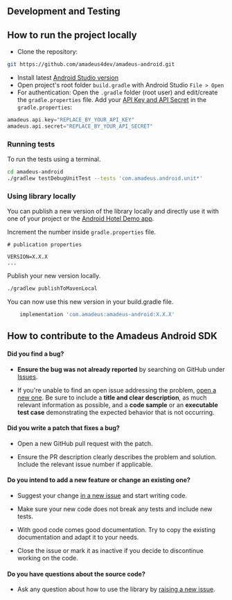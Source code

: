 ## Development and Testing

## How to run the project locally

* Clone the repository:
```sh
git https://github.com/amadeus4dev/amadeus-android.git
```

* Install latest [Android Studio version](https://developer.android.com/studio)
* Open project's root folder `build.gradle` with Android Studio `File > Open`
* For authentication: Open the `.gradle` folder (root user) and edit/create the `gradle.properties` file. Add your [API Key and API Secret](https://developers.amadeus.com/get-started/get-started-with-self-service-apis-335) in the `gradle.properties`:
```gradle
amadeus.api.key="REPLACE_BY_YOUR_API_KEY"
amadeus.api.secret="REPLACE_BY_YOUR_API_SECRET"
```

### Running tests

To run the tests using a terminal.

```sh
cd amadeus-android
./gradlew testDebugUnitTest --tests 'com.amadeus.android.unit*'
```

### Using library locally

You can publish a new version of the library locally and directly use it with one of your project or the [Android Hotel Demo app](https://github.com/amadeus4dev/amadeus-hotel-booking-android).

Increment the number inside `gradle.properties` file.

```properties
# publication properties

VERSION=X.X.X
...
```

Publish your new version locally.

```sh
./gradlew publishToMavenLocal
```

 You can now use this new version in your build.gradle file.

```gradle
    implementation 'com.amadeus:amadeus-android:X.X.X'
```
## How to contribute to the Amadeus Android SDK

#### **Did you find a bug?**

* **Ensure the bug was not already reported** by searching on GitHub under [Issues](https://github.com/amadeus4dev/amadeus-android/issues).

* If you're unable to find an open issue addressing the problem, [open a new one](https://github.com/amadeus4dev/amadeus-android/issues/new). Be sure to include a **title and clear description**, as much relevant information as possible, and a **code sample** or an **executable test case** demonstrating the expected behavior that is not occurring.

#### **Did you write a patch that fixes a bug?**

* Open a new GitHub pull request with the patch.

* Ensure the PR description clearly describes the problem and solution. Include the relevant issue number if applicable.

#### **Do you intend to add a new feature or change an existing one?**

* Suggest your change [in a new issue](https://github.com/amadeus4dev/amadeus-android/issues/new) and start writing code.

* Make sure your new code does not break any tests and include new tests.

* With good code comes good documentation. Try to copy the existing documentation and adapt it to your needs.

* Close the issue or mark it as inactive if you decide to discontinue working on the code.

#### **Do you have questions about the source code?**

* Ask any question about how to use the library by [raising a new issue](https://github.com/amadeus4dev/amadeus-android/issues/new).
